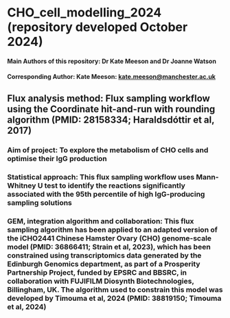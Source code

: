 # **CHO_cell_modelling_2024** (repository developed October 2024)
#### **Main Authors** of this repository: Dr Kate Meeson and Dr Joanne Watson
#### **Corresponding Author:** Kate Meeson: kate.meeson@manchester.ac.uk
## **Flux analysis method:** Flux sampling workflow using the Coordinate hit-and-run with rounding algorithm (PMID: 28158334; Haraldsdóttir et al, 2017)
### **Aim of project:** To explore the metabolism of CHO cells and optimise their IgG production
### **Statistical approach:** This flux sampling workflow uses Mann-Whitney U test to identify the reactions significantly associated with the 95th percentile of high IgG-producing sampling solutions
### **GEM, integration algorithm and collaboration:** This flux sampling algorithm has been applied to an adapted version of the iCHO2441 Chinese Hamster Ovary (CHO) genome-scale model (PMID: 36866411; Strain et al, 2023), which has been constrained using transcriptomics data generated by the Edinburgh Genomics department, as part of a Prosperity Partnership Project, funded by EPSRC and BBSRC, in collaboration with FUJIFILM Diosynth Biotechnologies, Billingham, UK. The algorithm used to constrain this model was developed by Timouma et al, 2024 (PMID: 38819150; Timouma et al, 2024)
